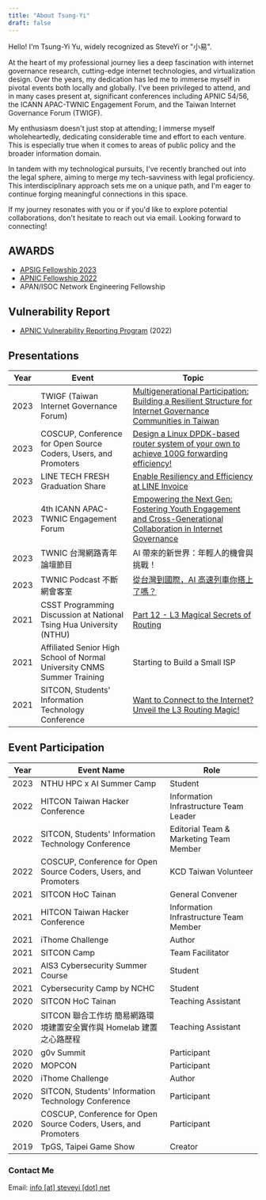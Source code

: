 ```yaml
---
title: "About Tsung-Yi"
draft: false
---
```


Hello! I'm Tsung-Yi Yu, widely recognized as SteveYi or "小易".

At the heart of my professional journey lies a deep fascination with internet governance research, cutting-edge internet technologies, and virtualization design. Over the years, my dedication has led me to immerse myself in pivotal events both locally and globally. I've been privileged to attend, and in many cases present at, significant conferences including APNIC 54/56, the ICANN APAC-TWNIC Engagement Forum, and the Taiwan Internet Governance Forum (TWIGF).

My enthusiasm doesn't just stop at attending; I immerse myself wholeheartedly, dedicating considerable time and effort to each venture. This is especially true when it comes to areas of public policy and the broader information domain.

In tandem with my technological pursuits, I've recently branched out into the legal sphere, aiming to merge my tech-savviness with legal proficiency. This interdisciplinary approach sets me on a unique path, and I'm eager to continue forging meaningful connections in this space.

If my journey resonates with you or if you'd like to explore potential collaborations, don't hesitate to reach out via email. Looking forward to connecting!

<!--
Happy to see you! Welcome to SteveYi's Blog.

### whoami

I'm SteveYi, a CS Student from Taiwan.

I love Virtualizaztion Technology and usually use Proxmox VE as my Virtualization Platform.

I also operate [AS60614](https://whois.steveyi.net/whois/AS60614) and [AS209557](https://whois.steveyi.net/whois/AS209557), running my edge network.

### Learn from Community, Give back to the community

When I was fifteen, I started to learn about network engineering (Eg: BGP, OSPF, MPLS or LACP… Includeing a lot of Layer 2 & 3 technology) from the community.

In 2020, I going to lot of conferences. Eg: [COSCUP](https://coscup.org/), [SITCON](https://sitcon.org/), [MOPCON](https://mopcon.org/2020/), [g0v summit](https://g0v.tw/) and more. At the conference, I meetmet more technology friends, and communicated with each other!

## AWARD

- APAN/ISOC network-engineering fellowship
- [APNIC Fellowship 2022](https://www.apnic.net/community/fellowship/fs-2022/fellows/)

## Vulnerability Report

- [APNIC Vulnerability Reporting Program](https://www.apnic.net/community/security/apnic-vulnerability-reporting-program/#collapseThree) (2022)

### Speech

- 2021 清大 CSST 程式設計討論會
  - [Part 12 - L3 神奇魔法 路由的奧秘](https://www.slideshare.net/ZongYiYo/20210607-csst)
- 師大附中 CNMS 暑訓
  - [著手打造一個小型 ISP]()
- 2021 SITCON Conference
  - [想上網？大展 L3 路由魔法吧！](https://sitcon.org/2021/agenda/5860c3e8-a7a6-4c7b-afee-7797e777725e) w/ [Sciuridae Li](https://sciuridae.me/)

### Contact with me

If you find anything wrong with my blog, feel free to let me know or open a pull request on [GitHub](https://github.com/steveyiyo/blog_source/pulls)!

Email: info [at] steveyi [dot] net

### License

All of the posts are released by Creative Commons Taiwan, and The work is licensed under the Attribution-ShareAlike 4.0 International.

More details please see the [Attribution-ShareAlike 4.0 International (CC BY-SA 4.0)](http://creativecommons.org/licenses/by-sa/4.0/)

![](https://mirrors.creativecommons.org/presskit/buttons/88x31/png/by-nc-sa.png)
-->

## AWARDS

- [APSIG Fellowship 2023](https://www.apsig.asia/fellowships/)
- [APNIC Fellowship 2022](https://www.apnic.net/community/fellowship/fs-2022/fellows/)
- APAN/ISOC Network Engineering Fellowship

## Vulnerability Report

- [APNIC Vulnerability Reporting Program](https://www.apnic.net/community/security/apnic-vulnerability-reporting-program/#collapseThree) (2022)

## Presentations

| Year | Event | Topic |
|------|-------|-------|
| 2023 | TWIGF (Taiwan Internet Governance Forum) | [Multigenerational Participation: Building a Resilient Structure for Internet Governance Communities in Taiwan](https://www.igf.org.tw/?page_id=8860) |
| 2023 | COSCUP, Conference for Open Source Coders, Users, and Promoters | [Design a Linux DPDK-based router system of your own to achieve 100G forwarding efficiency!](https://coscup.org/2023/en/session/NJPZFR) |
| 2023 | LINE TECH FRESH Graduation Share | [Enable Resiliency and Efficiency at LINE Invoice](https://youtu.be/GAaGIfP-IBA) |
| 2023 | 4th ICANN APAC-TWNIC Engagement Forum | [Empowering the Next Gen: Fostering Youth Engagement and Cross-Generational Collaboration in Internet Governance](https://forum.twnic.tw/2023/agenda03.htm#ag) |
|2023|TWNIC 台灣網路青年論壇節目|AI 帶來的新世界：年輕人的機會與挑戰！|
|2023|TWNIC Podcast 不斷網會客室|[從台灣到國際，AI 高速列車你搭上了嗎？]((https://open.firstory.me/story/clnpn0oek05bj01urbi4qdz8k))|
| 2021 | CSST Programming Discussion at National Tsing Hua University (NTHU) | [Part 12 - L3 Magical Secrets of Routing](https://www.slideshare.net/ZongYiYo/20210607-csst) |
| 2021 | Affiliated Senior High School of Normal University CNMS Summer Training | Starting to Build a Small ISP |
| 2021 | SITCON, Students’ Information Technology Conference | [Want to Connect to the Internet? Unveil the L3 Routing Magic!](https://sitcon.org/2021/agenda/5860c3e8-a7a6-4c7b-afee-7797e777725e) |

## Event Participation
|Year|Event Name|Role|
|------|------|------|
|2023|NTHU HPC x AI Summer Camp|Student|
|2022|HITCON Taiwan Hacker Conference|Information Infrastructure Team Leader|
|2022|SITCON, Students' Information Technology Conference|Editorial Team & Marketing Team Member|
|2022|COSCUP, Conference for Open Source Coders, Users, and Promoters|KCD Taiwan Volunteer|
|2021|SITCON HoC Tainan|General Convener|
|2021|HITCON Taiwan Hacker Conference|Information Infrastructure Team Member|
|2021|iThome Challenge|Author|
|2021|SITCON Camp|Team Facilitator|
|2021|AIS3 Cybersecurity Summer Course|Student|
|2021|Cybersecurity Camp by NCHC|Student|
|2020|SITCON HoC Tainan|Teaching Assistant|
|2020|SITCON 聯合工作坊 簡易網路環境建置安全實作與 Homelab 建置之心路歷程|Teaching Assistant|
|2020|g0v Summit|Participant|
|2020|MOPCON|Participant|
|2020|iThome Challenge|Author|
|2020|SITCON, Students' Information Technology Conference|Participant|
|2020|COSCUP, Conference for Open Source Coders, Users, and Promoters|Participant|
|2019|TpGS, Taipei Game Show|Creator|

### Contact Me

Email: [info [at] steveyi [dot] net](mailto:info@steveyi.net)